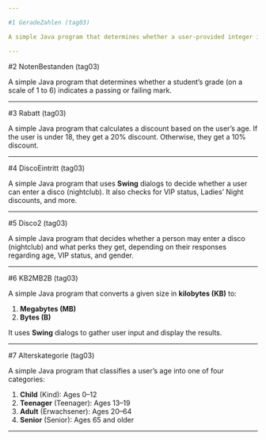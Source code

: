 ```yaml
---

#1 GeradeZahlen (tag03)

A simple Java program that determines whether a user-provided integer is even or odd.

---
```


#2 NotenBestanden (tag03)

A simple Java program that determines whether a student’s grade (on a scale of 1 to 6) indicates a passing or failing mark.

---

#3 Rabatt (tag03)

A simple Java program that calculates a discount based on the user’s age. If the user is under 18, they get a 20% discount. Otherwise, they get a 10% discount.

---

#4 DiscoEintritt (tag03)

A simple Java program that uses **Swing** dialogs to decide whether a user can enter a disco (nightclub). It also checks for VIP status, Ladies’ Night discounts, and more.

---

#5 Disco2 (tag03)

A simple Java program that decides whether a person may enter a disco (nightclub) and what perks they get, depending on their responses regarding age, VIP status, and gender.

---

#6 KB2MB2B (tag03)

A simple Java program that converts a given size in **kilobytes (KB)** to:
1. **Megabytes (MB)**  
2. **Bytes (B)**  

It uses **Swing** dialogs to gather user input and display the results.

---

#7 Alterskategorie (tag03)

A simple Java program that classifies a user’s age into one of four categories:  
1. **Child** (Kind): Ages 0–12  
2. **Teenager** (Teenager): Ages 13–19  
3. **Adult** (Erwachsener): Ages 20–64  
4. **Senior** (Senior): Ages 65 and older  

---
